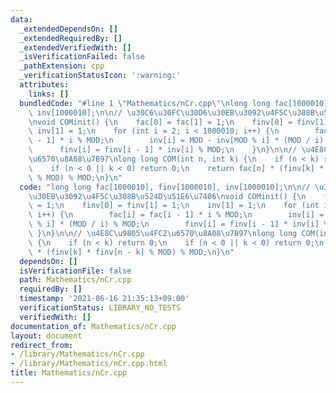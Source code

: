 ```yaml
---
data:
  _extendedDependsOn: []
  _extendedRequiredBy: []
  _extendedVerifiedWith: []
  _isVerificationFailed: false
  _pathExtension: cpp
  _verificationStatusIcon: ':warning:'
  attributes:
    links: []
  bundledCode: "#line 1 \"Mathematics/nCr.cpp\"\nlong long fac[1000010], finv[1000010],\
    \ inv[1000010];\n\n// \u30C6\u30FC\u30D6\u30EB\u3092\u4F5C\u308B\u524D\u51E6\u7406\
    \nvoid COMinit() {\n    fac[0] = fac[1] = 1;\n    finv[0] = finv[1] = 1;\n   \
    \ inv[1] = 1;\n    for (int i = 2; i < 1000010; i++) {\n        fac[i] = fac[i\
    \ - 1] * i % MOD;\n        inv[i] = MOD - inv[MOD % i] * (MOD / i) % MOD;\n  \
    \      finv[i] = finv[i - 1] * inv[i] % MOD;\n    }\n}\n\n// \u4E8C\u9805\u4FC2\
    \u6570\u8A08\u7B97\nlong long COM(int n, int k) {\n    if (n < k) return 0;\n\
    \    if (n < 0 || k < 0) return 0;\n    return fac[n] * (finv[k] * finv[n - k]\
    \ % MOD) % MOD;\n}\n"
  code: "long long fac[1000010], finv[1000010], inv[1000010];\n\n// \u30C6\u30FC\u30D6\
    \u30EB\u3092\u4F5C\u308B\u524D\u51E6\u7406\nvoid COMinit() {\n    fac[0] = fac[1]\
    \ = 1;\n    finv[0] = finv[1] = 1;\n    inv[1] = 1;\n    for (int i = 2; i < 1000010;\
    \ i++) {\n        fac[i] = fac[i - 1] * i % MOD;\n        inv[i] = MOD - inv[MOD\
    \ % i] * (MOD / i) % MOD;\n        finv[i] = finv[i - 1] * inv[i] % MOD;\n   \
    \ }\n}\n\n// \u4E8C\u9805\u4FC2\u6570\u8A08\u7B97\nlong long COM(int n, int k)\
    \ {\n    if (n < k) return 0;\n    if (n < 0 || k < 0) return 0;\n    return fac[n]\
    \ * (finv[k] * finv[n - k] % MOD) % MOD;\n}\n"
  dependsOn: []
  isVerificationFile: false
  path: Mathematics/nCr.cpp
  requiredBy: []
  timestamp: '2021-06-16 21:35:13+09:00'
  verificationStatus: LIBRARY_NO_TESTS
  verifiedWith: []
documentation_of: Mathematics/nCr.cpp
layout: document
redirect_from:
- /library/Mathematics/nCr.cpp
- /library/Mathematics/nCr.cpp.html
title: Mathematics/nCr.cpp
---
```

